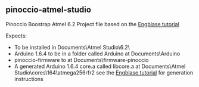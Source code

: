 pinoccio-atmel-studio
---------------------
Pinoccio Boostrap Atmel 6.2 Project file based on the [Engblase tutorial](http://www.engblaze.com/tutorial-using-atmel-studio-6-with-arduino-projects/)

Expects:
* To be installed in Documents\Atmel Studio\6.2\
* Arduino 1.6.4 to be in a folder called Arduino at Documents\Arduino
* pinoccio-firmware to at Documents\firmware-pinoccio
* A generated Arduino 1.6.4 core.a called libcore.a at Documents\Atmel Studio\cores\164\atmega256rfr2 see the [Engblase tutorial](http://www.engblaze.com/tutorial-using-atmel-studio-6-with-arduino-projects/) for generation instructions
